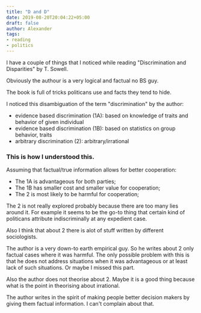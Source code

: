 ```yaml
---
title: "D and D"
date: 2019-08-20T20:04:22+05:00
draft: false
author: Alexander
tags:
- reading
- politics
---
```


I have a couple of things that I noticed while reading "Discrimination and Disparities" by T. Sowell.

Obviously the authour is a very logical and factual no BS guy.

The book is full of tricks politicans use and facts they tend to hide.

I noticed this disambiguation of the term "discrimination" by the author:

- evidence based discrimination (1A): based on knowledge of traits and behavior of given individual
- evidence based discrimination (1B): based on statistics on group behavior, traits
- arbitrary discrimination (2): arbitrary/irrational

### This is how I understood this.

Assuming that factual/true information allows for better cooperation:

- The 1A is advantageous for both parties;
- The 1B has smaller cost and smaller value for cooperation;
- The 2 is most likely to be harmful for cooperation;

The 2 is not really explored probably because there are too many lies around it.
For example it seems to be the go-to thing that certain kind of politicans attribute indiscriminally at any expedient case.

Also I think that about 2 there is alot of stuff written by different sociologists.

The author is a very down-to earth empirical guy.
So he writes about 2 only factual cases where it was harmful.
The only possible problem with this is that he does not address situations when it was advantageous or at least lack of such situations.
Or maybe I missed this part.

Also the author does not theorise about 2.
Maybe it is a good thing because what is the point in theorising about irrational.

The author writes in the spirit of making people better decision makers by giving them factual information.
I can't complain about that.
